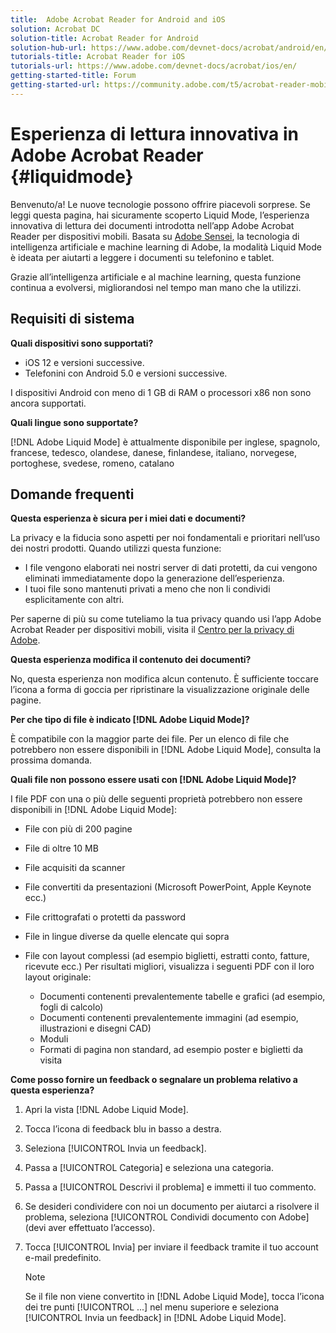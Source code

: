```yaml
---
title:  Adobe Acrobat Reader for Android and iOS
solution: Acrobat DC
solution-title: Acrobat Reader for Android
solution-hub-url: https://www.adobe.com/devnet-docs/acrobat/android/en/
tutorials-title: Acrobat Reader for iOS
tutorials-url: https://www.adobe.com/devnet-docs/acrobat/ios/en/
getting-started-title: Forum
getting-started-url: https://community.adobe.com/t5/acrobat-reader-mobile/bd-p/acrobat-reader-mobile?page=1&sort=latest_replies&filter=all
---
```


# Esperienza di lettura innovativa in Adobe Acrobat Reader {#liquidmode}

Benvenuto/a! Le nuove tecnologie possono offrire piacevoli sorprese. Se leggi questa pagina, hai sicuramente scoperto Liquid Mode, l’esperienza innovativa di lettura dei documenti introdotta nell’app Adobe Acrobat Reader per dispositivi mobili. Basata su [Adobe Sensei](https://www.adobe.com/it/sensei.html), la tecnologia di intelligenza artificiale e machine learning di Adobe, la modalità Liquid Mode è ideata per aiutarti a leggere i documenti su telefonino e tablet.

Grazie all’intelligenza artificiale e al machine learning, questa funzione continua a evolversi, migliorandosi nel tempo man mano che la utilizzi.

## Requisiti di sistema

**Quali dispositivi sono supportati?**

* iOS 12 e versioni successive.
* Telefonini con Android 5.0 e versioni successive. 

I dispositivi Android con meno di 1 GB di RAM o processori x86 non sono ancora supportati.

**Quali lingue sono supportate?**

[!DNL Adobe Liquid Mode] è attualmente disponibile per inglese, spagnolo, francese, tedesco, olandese, danese, finlandese, italiano, norvegese, portoghese, svedese, romeno, catalano

## Domande frequenti

**Questa esperienza è sicura per i miei dati e documenti?**

La privacy e la fiducia sono aspetti per noi fondamentali e prioritari nell’uso dei nostri prodotti. Quando utilizzi questa funzione:

* I file vengono elaborati nei nostri server di dati protetti, da cui vengono eliminati immediatamente dopo la generazione dell’esperienza.
* I tuoi file sono mantenuti privati a meno che non li condividi esplicitamente con altri.

Per saperne di più su come tuteliamo la tua privacy quando usi l’app Adobe Acrobat Reader per dispositivi mobili, visita il [Centro per la privacy di Adobe](https://www.adobe.com/it/privacy.html).

**Questa esperienza modifica il contenuto dei documenti?**

No, questa esperienza non modifica alcun contenuto. È sufficiente toccare l’icona a forma di goccia per ripristinare la visualizzazione originale delle pagine.

**Per che tipo di file è indicato [!DNL Adobe Liquid Mode]?**

È compatibile con la maggior parte dei file. Per un elenco di file che potrebbero non essere disponibili in [!DNL Adobe Liquid Mode], consulta la prossima domanda. 

**Quali file non possono essere usati con [!DNL Adobe Liquid Mode]?**

I file PDF con una o più delle seguenti proprietà potrebbero non essere disponibili in [!DNL Adobe Liquid Mode]:

* File con più di 200 pagine
* File di oltre 10 MB
* File acquisiti da scanner
* File convertiti da presentazioni (Microsoft PowerPoint, Apple Keynote ecc.)
* File crittografati o protetti da password
* File in lingue diverse da quelle elencate qui sopra
* File con layout complessi (ad esempio biglietti, estratti conto, fatture, ricevute ecc.) Per risultati migliori, visualizza i seguenti PDF con il loro layout originale:

    * Documenti contenenti prevalentemente tabelle e grafici (ad esempio, fogli di calcolo)
    * Documenti contenenti prevalentemente immagini (ad esempio, illustrazioni e disegni CAD)
    * Moduli
    * Formati di pagina non standard, ad esempio poster e biglietti da visita

**Come posso fornire un feedback o segnalare un problema relativo a questa esperienza?**

1. Apri la vista [!DNL Adobe Liquid Mode].
1. Tocca l’icona di feedback blu in basso a destra.
1. Seleziona [!UICONTROL Invia un feedback].
1. Passa a [!UICONTROL Categoria] e seleziona una categoria.
1. Passa a [!UICONTROL Descrivi il problema] e immetti il tuo commento.
1. Se desideri condividere con noi un documento per aiutarci a risolvere il problema, seleziona [!UICONTROL Condividi documento con Adobe] (devi aver effettuato l’accesso).
1. Tocca [!UICONTROL Invia] per inviare il feedback tramite il tuo account e-mail predefinito.

   >[!NOTE]
   >
   >Se il file non viene convertito in [!DNL Adobe Liquid Mode], tocca l’icona dei tre punti [!UICONTROL ...] nel menu superiore e seleziona [!UICONTROL Invia un feedback] in [!DNL Adobe Liquid Mode].
